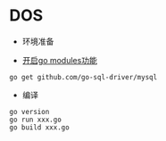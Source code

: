 # DOS

+ 环境准备
- [开启go modules功能](https://blog.csdn.net/Ambrose_Ren/article/details/109065319)
```
go get github.com/go-sql-driver/mysql
```

+ 编译
```
go version
go run xxx.go
go build xxx.go
```
